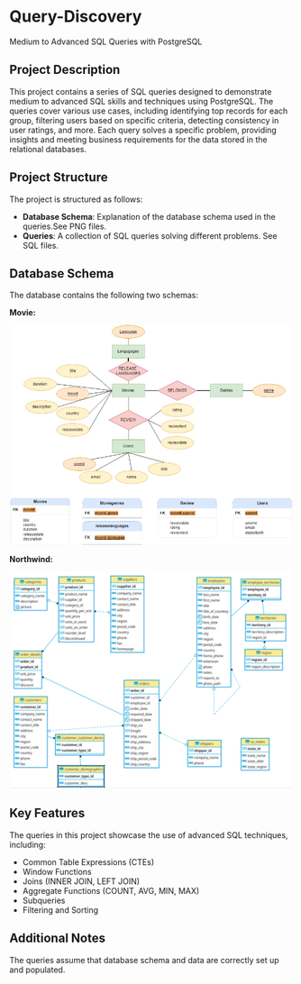 # **Query-Discovery**
Medium to Advanced SQL Queries with PostgreSQL

## Project Description
This project contains a series of SQL queries designed to demonstrate medium to advanced SQL skills and techniques using PostgreSQL. The queries cover various use cases, including identifying top records for each group, filtering users based on specific criteria, detecting consistency in user ratings, and more. Each query solves a specific problem, providing insights and meeting business requirements for the data stored in the relational databases.

## Project Structure
The project is structured as follows:
* **Database Schema**: Explanation of the database schema used in the queries.See PNG files.
* **Queries**: A collection of SQL queries solving different problems. See SQL files.

## Database Schema

The database contains the following two schemas:<be>

**Movie:**
<div style="text-align: center;">
  <img src="Movie Schema.png" alt="Alt" width='500'/>
</div>

**Northwind:**
<div style="text-align: center;">
  <img src="Northwind Schema.png" alt="Alt" width='500'/>
</div>

## Key Features
The queries in this project showcase the use of advanced SQL techniques, including:
* Common Table Expressions (CTEs)
* Window Functions
* Joins (INNER JOIN, LEFT JOIN)
* Aggregate Functions (COUNT, AVG, MIN, MAX)
* Subqueries
* Filtering and Sorting

## Additional Notes
The queries assume that database schema and data are correctly set up and populated.
